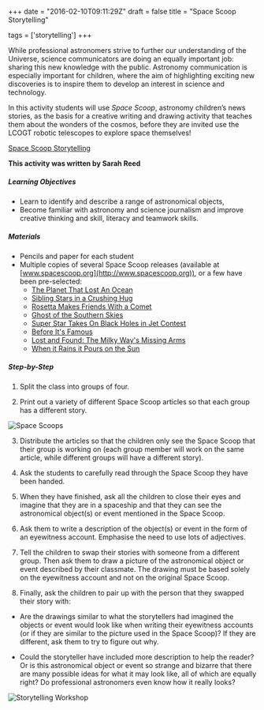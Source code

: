 +++
date = "2016-02-10T09:11:29Z"
draft = false
title = "Space Scoop Storytelling"

tags = ['storytelling']
+++

While professional astronomers strive to further our understanding of the Universe, science communicators are doing an equally important job: sharing this new knowledge with the public. Astronomy communication is especially important for children, where the aim of highlighting exciting new discoveries is to inspire them to develop an interest in science and technology. 

In this activity students will use *Space Scoop*, astronomy children’s news stories, as the basis for a creative writing and drawing activity that teaches them about the wonders of the cosmos, before they are invited use the LCOGT robotic telescopes to explore space themselves!

[Space Scoop Storytelling](https://drive.google.com/file/d/0B42a91Be7891eDB0dW1tZ01Bc2c/view?usp=sharing)

**This activity was written by Sarah Reed**

##### Learning Objectives

- Learn to identify and describe a range of astronomical objects,
- Become familiar with astronomy and science journalism and improve creative thinking and skill, literacy and teamwork skills.

##### Materials

- Pencils and paper for each student
- Multiple copies of several Space Scoop releases (available at [www.spacescoop.org](http://www.spacescoop.org)), or a few have been pre-selected: 
  - [The Planet That Lost An Ocean](http://www.spacescoop.org/en/scoops/1511/the-planet-that-lost-an-ocean/)
  - [Sibling Stars in a Crushing Hug](http://www.spacescoop.org/en/scoops/1544/sibling-stars-in-a-crushing-hug/)
  - [Rosetta Makes Friends With a Comet](http://www.spacescoop.org/en/scoops/1432/rosetta-makes-friends-with-a-comet/)
  - [Ghost of the Southern Skies](http://www.spacescoop.org/en/scoops/1535/ghost-of-the-southern-skies/)
  - [Super Star Takes On Black Holes in Jet Contest](http://www.spacescoop.org/en/scoops/1537/super-star-takes-on-black-holes-in-jet-contest/)
  - [Before It's Famous](http://www.spacescoop.org/en/scoops/1239/before-it-is-famous/)
  - [Lost and Found: The Milky Way's Missing Arms](http://www.spacescoop.org/en/scoops/1383/lost-and-found-the-milky-ways-missing-arms/)
  - [When it Rains it Pours on the Sun](http://www.spacescoop.org/en/scoops/1424/when-it-rains-it-pours-on-the-sun/)

##### Step-by-Step

1) Split the class into groups of four. 

2) Print out a variety of different Space Scoop articles so that each group has a different story. 

![Space Scoops](/images/spacescoops.png)

3) Distribute the articles so that the children only see the Space Scoop that their group is working on (each group member will work on the same article, while different groups will have a different story).

4) Ask the students to carefully read through the Space Scoop they have been handed.

5) When they have finished, ask all the children to close their eyes and imagine that they are in a spaceship and that they can see the astronomical object(s) or event mentioned in the Space Scoop.

6) Ask them to write a description of the object(s) or event in the form of an eyewitness account. Emphasise the need to use lots of adjectives.

7) Tell the children to swap their stories with someone from a different group. Then ask them to draw a picture of the astronomical object or event described by their classmate. The drawing must be based solely on the eyewitness account and not on the original Space Scoop.

8) Finally, ask the children to pair up with the person that they swapped their story with:

- Are the drawings similar to what the storytellers had imagined the objects or event would look like when writing their eyewitness accounts (or if they are similar to the picture used in the Space Scoop)? If they are different, ask them to try to figure out why.

- Could the storyteller have included more description to help the reader? Or is this astronomical object or event so strange and bizarre that there are many possible ideas for what it may look like, all of which are equally right? Do professional astronomers even know how it really looks?

![Storytelling Workshop](/images/storytelling.png)
